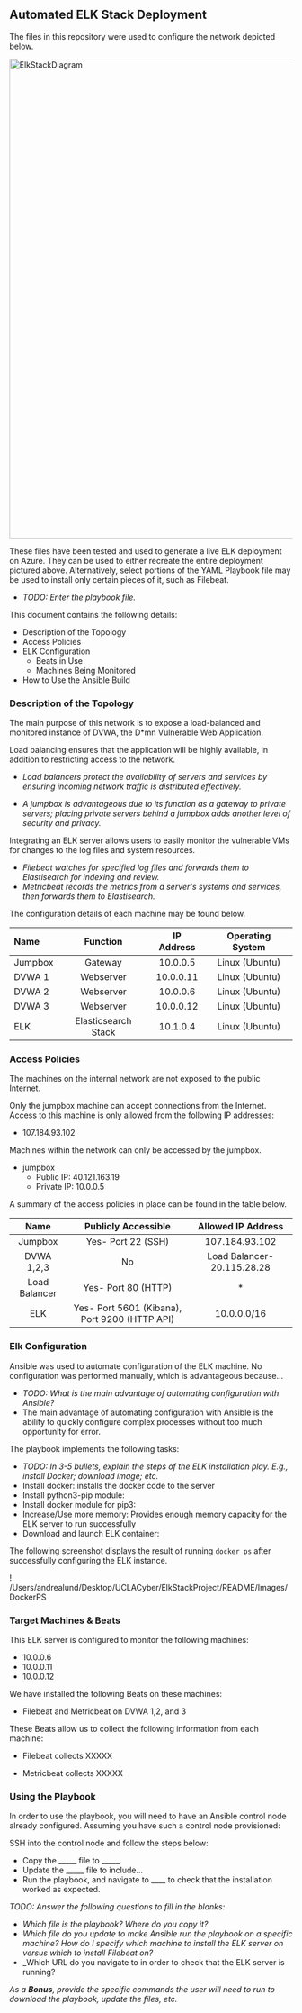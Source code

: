 Automated ELK Stack Deployment
------------------------------

The files in this repository were used to configure the network depicted below.

<img width="852" alt="ElkStackDiagram" src="https://user-images.githubusercontent.com/81398383/139721473-e7eeee3c-d319-460c-8825-b9d3482411d1.png">

These files have been tested and used to generate a live ELK deployment on Azure. They can be used to either recreate the entire deployment pictured above. Alternatively, select portions of the YAML Playbook file may be used to install only certain pieces of it, such as Filebeat.

  - _TODO: Enter the playbook file._

This document contains the following details:
- Description of the Topology
- Access Policies
- ELK Configuration
  - Beats in Use
  - Machines Being Monitored
- How to Use the Ansible Build


### Description of the Topology

The main purpose of this network is to expose a load-balanced and monitored instance of DVWA, the D*mn Vulnerable Web Application.

Load balancing ensures that the application will be highly available, in addition to restricting access to the network.
- *Load balancers protect the availability of servers and services by ensuring incoming network traffic is distributed effectively.*

- *A jumpbox is advantageous due to its function as a gateway to private servers; placing private servers behind a jumpbox adds another level of security and privacy.*

Integrating an ELK server allows users to easily monitor the vulnerable VMs for changes to the log files and system resources.
- *Filebeat watches for specified log files and forwards them to Elastisearch for indexing and review.*
- *Metricbeat records the metrics from a server's systems and services, then forwards them to Elastisearch.*

The configuration details of each machine may be found below.

| Name    | Function            | IP Address | Operating System |
|:--------|:-------------------:|:----------:|:----------------:|
| Jumpbox | Gateway             | 10.0.0.5   | Linux (Ubuntu)   |
| DVWA 1  | Webserver           | 10.0.0.11  | Linux (Ubuntu)   |
| DVWA 2  | Webserver           | 10.0.0.6   | Linux (Ubuntu)   |
| DVWA 3  | Webserver           | 10.0.0.12  | Linux (Ubuntu)   |
| ELK     | Elasticsearch Stack | 10.1.0.4   | Linux (Ubuntu)   |

### Access Policies

The machines on the internal network are not exposed to the public Internet.

Only the jumpbox machine can accept connections from the Internet. Access to this machine is only allowed from the following IP addresses:
- 107.184.93.102

Machines within the network can only be accessed by the jumpbox.
- jumpbox
    - Public IP: 40.121.163.19
    - Private IP: 10.0.0.5


A summary of the access policies in place can be found in the table below.

| Name          | Publicly Accessible                           | Allowed IP Address          |
|:-------------:|:---------------------------------------------:|:---------------------------:|
| Jumpbox       | Yes- Port 22 (SSH)                            | 107.184.93.102              |
| DVWA 1,2,3    | No                                            | Load Balancer- 20.115.28.28 |
| Load Balancer | Yes- Port 80 (HTTP)                           | *                           |
| ELK           | Yes- Port 5601 (Kibana), Port 9200 (HTTP API) | 10.0.0.0/16                 |

### Elk Configuration

Ansible was used to automate configuration of the ELK machine. No configuration was performed manually, which is advantageous because...
- _TODO: What is the main advantage of automating configuration with Ansible?_
- The main advantage of automating configuration with Ansible is the ability to quickly configure complex processes without too much opportunity for error.

The playbook implements the following tasks:
- _TODO: In 3-5 bullets, explain the steps of the ELK installation play. E.g., install Docker; download image; etc._
- Install docker: installs the docker code to the server
- Install python3-pip module:
- Install docker module for pip3:
- Increase/Use more memory: Provides enough memory capacity for the ELK server to run successfully
- Download and launch ELK container:


The following screenshot displays the result of running `docker ps` after successfully configuring the ELK instance.

! /Users/andrealund/Desktop/UCLACyber/ElkStackProject/README/Images/DockerPS

### Target Machines & Beats
This ELK server is configured to monitor the following machines:
- 10.0.0.6
- 10.0.0.11
- 10.0.0.12

We have installed the following Beats on these machines:
- Filebeat and Metricbeat on DVWA 1,2, and 3

These Beats allow us to collect the following information from each machine:
- Filebeat collects XXXXX

- Metricbeat collects XXXXX

### Using the Playbook
In order to use the playbook, you will need to have an Ansible control node already configured. Assuming you have such a control node provisioned:

SSH into the control node and follow the steps below:
- Copy the _____ file to _____.
- Update the _____ file to include...
- Run the playbook, and navigate to ____ to check that the installation worked as expected.

_TODO: Answer the following questions to fill in the blanks:_
- _Which file is the playbook? Where do you copy it?_
- _Which file do you update to make Ansible run the playbook on a specific machine? How do I specify which machine to install the ELK server on versus which to install Filebeat on?_
- _Which URL do you navigate to in order to check that the ELK server is running?

_As a **Bonus**, provide the specific commands the user will need to run to download the playbook, update the files, etc._
